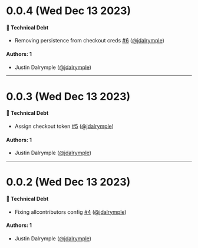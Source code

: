 # 0.0.4 (Wed Dec 13 2023)

#### 🔨 Technical Debt

- Removing persistence from checkout creds [#6](https://github.com/jdalrymple/sema4/pull/6) ([@jdalrymple](https://github.com/jdalrymple))

#### Authors: 1

- Justin Dalrymple ([@jdalrymple](https://github.com/jdalrymple))

---

# 0.0.3 (Wed Dec 13 2023)

#### 🔨 Technical Debt

- Assign checkout token [#5](https://github.com/jdalrymple/sema4/pull/5) ([@jdalrymple](https://github.com/jdalrymple))

#### Authors: 1

- Justin Dalrymple ([@jdalrymple](https://github.com/jdalrymple))

---

# 0.0.2 (Wed Dec 13 2023)

#### 🔨 Technical Debt

- Fixing allcontributors config [#4](https://github.com/jdalrymple/sema4/pull/4) ([@jdalrymple](https://github.com/jdalrymple))

#### Authors: 1

- Justin Dalrymple ([@jdalrymple](https://github.com/jdalrymple))
